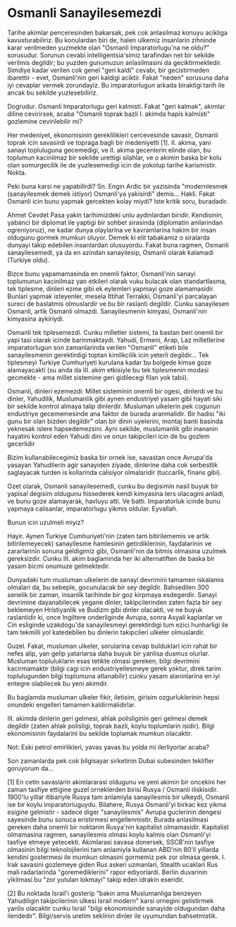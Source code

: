 # Osmanli Sanayilesemezdi

Tarihe akimlar penceresinden bakarsak, pek cok anlasilmaz konuyu
acikliga kavusturabiliriz. Bu konulardan biri de, halen ulkemiz
insanlarin zihninde karar verilmeden yuzmekte olan "Osmanli
Imparatorlugu'na ne oldu?" sorusudur. Sorunun cevabi
intelligentsia'simiz tarafindan net bir sekilde verilmis degildir; bu
yuzden gunumuzun anlasilmasini da geciktirmektedir. Simdiye kadar
verilen cok genel "geri kaldi" cevabi, bir gecistirmeden ibarettir -
evet, Osmanli'nin geri kaldigi aciktir. Fakat "neden" sorusuna daha
iyi cevaplar vermek zorundayiz. Bu imparatorlugun arkada biraktigi
tarih ile ancak bu sekilde yuzlesebiliriz.

Dogrudur. Osmanli Imparatorlugu geri kalmisti. Fakat "geri kalmak",
akimlar diline cevirirsek, acaba "Osmanli toprak bazli I. akimda hapis
kalmisti" gozlemine cevirilebilir mi?

Her medeniyet, ekonomisinin gereklilikleri cercevesinde savasir,
Osmanli toprak icin savasirdi ve topraga bagli bir medeniyetti
[1]. II. akima, yani sanayi topluluguna gecemedigi, ve II. akima
gecenlerin elinde olan, bu toplumun kacinilmaz bir sekilde urettigi
silahlar, ve o akimin baska bir kolu olan somurgecilik ile de
yuzlesemedigi icin de yokolup tarihe karismistir. Nokta.

Peki buna karsi ne yapabilirdi? Sn. Engin Ardic bir yazisinda
"modernlesmek (sanayilesmek demek istiyor) Osmanli'ya yakisirdi"
demis... Hakli. Fakat Osmanli icin bunu yapmak gercekten kolay miydi?
Iste kritik soru, buradadir.

Ahmet Cevdet Pasa yakin tarihimizdeki unlu aydinlardan
biridir. Kendisinin, yabanci bir diplomat ile yaptigi bir sohbet
sirasinda (diplomatin anilarindan ogreniyoruz), ne kadar dunya
olaylarina ve kavramlarina hakim bir insan oldugunu gormek mumkun
oluyor. Demek ki elit tabakamiz o siralarda dunyayi takip edebilen
insanlardan olusuyordu. Fakat buna ragmen, Osmanli sanayilesemedi, ya
da en azindan sanayilesip, Osmanli olarak kalamadi (Turkiye oldu).

Bizce bunu yapamamasinda en onemli faktor, Osmanli'nin sanayi
toplumunun kacinilmaz yan etkileri olarak vuku bulacak olan
standartlasma, tek tiplesme, dinleri ezme gibi ek eylemleri yapmayi
goze alamamasidir. Bunlari yapmak isteyenler, mesela Ittihat Terrakki,
Osmanli'yi parcalayan sureci de baslatmis olmuslardir ve bu bir
raslanti degildir. Cunku sanayilesen Osmanli, artik Osmanli
olmazdi. Sanayilesmenin kimyasi, Osmanli'nin kimyasina aykiriydi.

Osmanli tek tiplesemezdi. Cunku milletler sistemi, ta bastan beri
onemli bir yapi tasi olarak icinde barinmaktaydi. Yahudi, Ermeni,
Arap, Laz milletlerine imparatorlugun son zamanlarinda verilen
"Osmanli" etiketi bile sanayilesmenin gerektirdigi toptan kimlikcilik
icin yeterli degildir... Tek tiplesmeyi Turkiye Cumhuriyeti kurulana
kadar bu bolgede kimse goze alamayacakti (su anda da III. akim
etkisiyle bu tek tiplesmenin modasi gecmekte - ama millet sistemine
geri gidilecegi filan yok tabii).

Osmanli, dinleri ezemezdi: Millet sisteminin onemli bir ogesi,
dinlerdi ve bu dinler, Yahudilik, Muslumanlik gibi aynen endustriyel
yasam gibi hayati siki bir sekilde kontrol almaya talip
dinlerdir. Musluman ulkelerin pek cogunun endustriye gecememesinde ana
faktor de burada aranmalidir. Bir hadisi "iki gunu bir olan bizden
degildir" olan bir dinin uyelerini, montaj banti basinda yeknesak
islere hapsedemezsini. Ayni sekilde, muslumanlik gibi inananin
hayatini kontrol eden Yahudi dini ve onun takipcileri icin de bu
gozlem gecerlidir

Bizim kullanabilecegimiz baska bir ornek ise, savastan once Avrupa'da
yasayan Yahudilerin agir sanayiden ziyade, dinlerine daha cok
serbestlik saglayacak turden is kollarinda calisiyor olmalaridir
(tuccarlik, finans gibi).

Ozet olarak, Osmanli sanayilesemedi, cunku bu degisimin nasil buyuk
bir yapisal degisim oldugunu hissederek kendi kimyasina ters olacagini
anladi, ve bunu goze alamayarak, havluyu atti. Ve batti. Imparatorluk
icinde bunu yapmaya calisanlar, imparatorlugu yikmis
oldular. Eyvallah.

Bunun icin uzulmeli miyiz?

Hayir. Aynen Turkiye Cumhuriyeti'nin (zaten tam bitirilememis ve artik
bitirilemeyecek) sanayilesme hamlesinin getirdiklerinin, faydalarinin
ve zararlarinin sonuna geldigimiz gibi, Osmanli'nin da bitmis olmasina
uzulmek gereksizdir. Cunku III. akim baglaminda her iki alternatiften
de baska bir yasam bicmi onumuze gelmektedir.

Dunyadaki tum musluman ulkelerin de sanayi devrimini tamamen iskalamis
olmalari da, bu sebeple, gocunulacak bir sey degildir. Bahsedilen 300
senelik bir zaman, insanlik tarihinde bir goz kirpmaya
esdegerdir. Sanayi devrimine dayanabilecek yegane dinler,
takipcilerinden zaten fazla bir sey beklemeyen Hristiyanlik ve Budizm
gibi dinler olacakti, ve ne buyuk raslantidir ki, once Ingiltere
onderliginde Avrupa, sonra Asyali kaplanlar ve Cin esliginde
uzakdogu'da sanayilesmeyi gerektirdigi tum ezici hunharligi ile tam
tekmilli yol katedebilen bu dinlerin takipcileri ulkeler olmuslardir.

Guzel. Fakat, musluman ulkeler, sorularina cevap bulduklari icin rahat
bir nefes alip, yan gelip yatarlarsa daha buyuk bir yanlisa dusmus
olurlar. Musluman topluluklarin esas tetikte olmasi gereken, bilgi
devrimini kacirmamaktir (bilgi cagi icin endustriyellesmeye gerek
yoktur, direk tarim toplulugunden bilgi toplumuna atlanabilir) cunku
yasam alaninlarina en iyi entegre olabilecek bu yeni akimdir.

Bu baglamda musluman ulkeler fikir, iletisim, girisim ozgurluklerinin
hepsi onundeki engelleri tamamen kaldirmalidirlar.

III. akimda dinlerin geri gelmesi, ahlak polisliginin geri gelmesi
demek degildir (zaten ahlak polisligi, toprak bazli, koylu toplumlarin
isidir). Bilgi ekonomisinin faydalarini bu sekilde toplamak mumkun
olacaktir.

Not: Eski petrol emirlikleri, yavas yavas bu yolda mi ilerliyorlar
acaba?

Son zamanlarda pek cok bilgisayar sirketinin Dubai subesinden
teklifler goruyorum da...

[1] En cetin savaslarin akimlararasi oldugunu ve yeni akimin bir
oncekini her zaman tasfiye ettigine guzel orneklerden birisi Rusya /
Osmanli iliskisidir. 1900'lu yillar itibariyle Rusya tam anlamiyla
sanayilesmis bir ulkeydi, Osmanli ise bir koylu
imparatorluguydu. Bilahere, Rusya Osmanli'yi birkac kez yikma esigine
gelmistir - sadece diger "sanayilesmis" Avrupa guclerinin dengesi
sayesinde bunu sonuca eristirmesi engellenmistir. Burada anlasilmasi
gereken daha onemli bir noktanin Rusya'nin kapitalist
olmamasidir. Kapitalist olmamasina ragmen, sanayilesmis olmasi koylu
kalmis olan Osmanli'yi tasfiye etmeye yetecekti. Akimlarasi savasa
donersek, SSCB'nin tasfiye olmasinin bilgi teknolojilerini tam
anlamiyla kullanan ABD'nin 80'li yillarda kendini gostermesi ile
mumkun olmasini gormemiz pek zor olmasa gerek. I. Irak savasini
gozlemeye giden Rus askeri uzmanlari, Stealth ucaklari Rus mali
radarlarinda "goremediklerini" rapor ediyorlardi. Berlin duvarinin
yikilmasi bu "zor yutulan lokmayi" takip eden idrakin eseridir.

[2] Bu noktada Israil'i gosterip "bakin ama Muslumanliga benzeyen
Yahudiligin takipcilerinin ulkesi Israil modern" karsi ornegini
gelistirmek yanlis olacaktir cunku Israil "bilgi ekonomisinde sanayide
oldugundan daha ileridedir". Bilgi/servis uretim seklinin dinler ile
uyumundan bahsetmistik.
